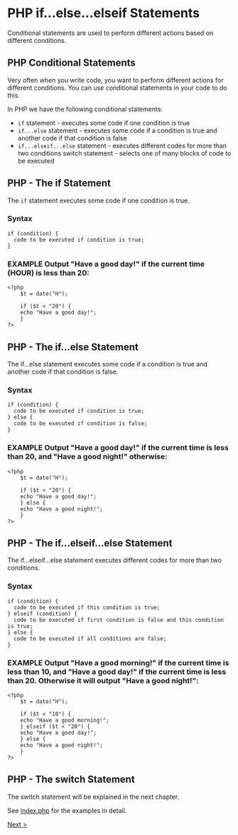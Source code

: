 # PHP if...else...elseif Statements

Conditional statements are used to perform different actions based on different conditions.

## PHP Conditional Statements

Very often when you write code, you want to perform different actions for different conditions. You can use conditional statements in your code to do this.

In PHP we have the following conditional statements:

- ```if``` statement - executes some code if one condition is true
- ```if...else``` statement - executes some code if a condition is true and another code if that condition is false
- ```if...elseif...else``` statement - executes different codes for more than two conditions
    switch statement - selects one of many blocks of code to be executed

## PHP - The if Statement

The ```if``` statement executes some code if one condition is true.

### Syntax
```
if (condition) {
  code to be executed if condition is true;
} 
```

### EXAMPLE Output "Have a good day!" if the current time (HOUR) is less than 20:

```
<?php
    $t = date("H");

    if ($t < "20") {
    echo "Have a good day!";
    }
?> 
```

## PHP - The if...else Statement

The if...else statement executes some code if a condition is true and another code if that condition is false.

### Syntax

```
if (condition) {
  code to be executed if condition is true;
} else {
  code to be executed if condition is false;
} 
```

### EXAMPLE Output "Have a good day!" if the current time is less than 20, and "Have a good night!" otherwise:

```
<?php
    $t = date("H");

    if ($t < "20") {
    echo "Have a good day!";
    } else {
    echo "Have a good night!";
    }
?> 
```

## PHP - The if...elseif...else Statement

The if...elseif...else statement executes different codes for more than two conditions.

### Syntax

```
if (condition) {
  code to be executed if this condition is true;
} elseif (condition) {
  code to be executed if first condition is false and this condition is true;
} else {
  code to be executed if all conditions are false;
} 
```

### EXAMPLE Output "Have a good morning!" if the current time is less than 10, and "Have a good day!" if the current time is less than 20. Otherwise it will output "Have a good night!":

```
<?php
    $t = date("H");

    if ($t < "10") {
    echo "Have a good morning!";
    } elseif ($t < "20") {
    echo "Have a good day!";
    } else {
    echo "Have a good night!";
    }
?> 
```

## PHP - The switch Statement

The switch statement will be explained in the next chapter.


See [index.php](index.php) for the examples in detail.

[Next >](../13.%20Switch/README.md)